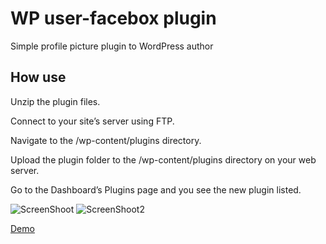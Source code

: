 WP user-facebox plugin
============

Simple profile picture plugin to WordPress author 

## How use  
Unzip the plugin files.

Connect to your site’s server using FTP.

Navigate to the /wp-content/plugins directory.

Upload the plugin folder to the /wp-content/plugins directory on your web server.

Go to the Dashboard’s Plugins page and you see the new plugin listed.

![ScreenShoot](http://medesko.com/facebox.png)
![ScreenShoot2](http://medesko.com/facebox_upload.png)

<a href="#">Demo</a> 
